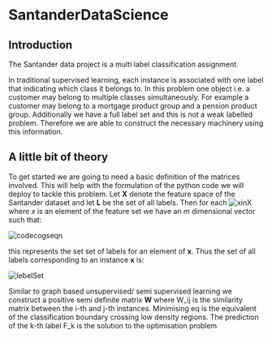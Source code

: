 # SantanderDataScience
## Introduction
The Santander data project is a multi label classification assignment.

In traditional supervised learning, each instance is associated with one label that indicating which class it 
belongs to. In this problem one object i.e. a customer may belong to multiple classes simultaneously. For example 
a customer may belong to a mortgage product group and a pension product group. Additionally we have a full label set 
and this is not a weak labelled problem. Therefore we are able to construct the necessary machinery using this 
information.

## A little bit of theory
To get started we are going to need a basic definition of the matrices involved. This will help with the 
formulation of the python code we will deploy to tackle this problem. Let **X** denote the feature space of the 
Santander dataset and let **L** be the set of all labels. Then for each ![xinX](https://cloud.githubusercontent.com/assets/11049017/20385856/0c420fca-acb1-11e6-9c2d-4f1f5f355224.gif) where *x* is an element of the
 feature set we have an *m* dimensional vector such that: 
 
 ![codecogseqn](https://cloud.githubusercontent.com/assets/11049017/20386050/c829622e-acb1-11e6-90ae-f17235f9a06f.gif)
 
 this represents the set set of labels for an element of **x**. Thus the set of all labels corresponding to an instance **x** is:
 
 ![lebelSet](https://cloud.githubusercontent.com/assets/11049017/20387111/83cf57dc-acb6-11e6-8a92-65fe67fb6d08.gif)
 
 Similar to graph based unsupervised/ semi supervised learning we construct a positive semi definite matrix **W** where W_ij is the similarity matrix between the i-th and j-th instances. Minimising eq is the equivalent of the classification boundary crossing low density regions. The prediction of the k-th label F_k is the solution to the optimisation problem
 
 
